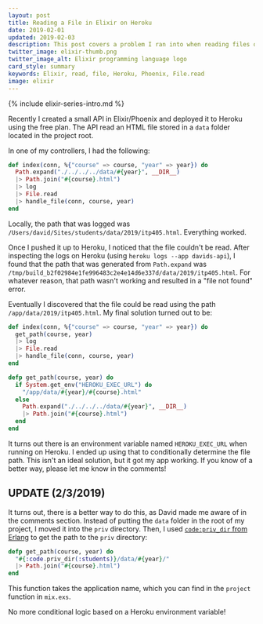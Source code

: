 ```yaml
---
layout: post
title: Reading a File in Elixir on Heroku
date: 2019-02-01
updated: 2019-02-03
description: This post covers a problem I ran into when reading files on Heroku in an Elixir Phoenix app.
twitter_image: elixir-thumb.png
twitter_image_alt: Elixir programming language logo
card_style: summary
keywords: Elixir, read, file, Heroku, Phoenix, File.read
image: elixir
---
```


{% include elixir-series-intro.md %}

Recently I created a small API in Elixir/Phoenix and deployed it to Heroku using the free plan. The API read an HTML file stored in a `data` folder located in the project root.

In one of my controllers, I had the following:

```elixir
def index(conn, %{"course" => course, "year" => year}) do
  Path.expand("./../../../data/#{year}", __DIR__)
  |> Path.join("#{course}.html")
  |> log
  |> File.read
  |> handle_file(conn, course, year)
end
```

Locally, the path that was logged was `/Users/david/Sites/students/data/2019/itp405.html`. Everything worked.

Once I pushed it up to Heroku, I noticed that the file couldn't be read. After inspecting the logs on Heroku (using `heroku logs --app davids-api`), I found that the path that was generated from `Path.expand` was `/tmp/build_b2f02984e1fe996483c2e4e14d6e337d/data/2019/itp405.html`. For whatever reason, that path wasn't working and resulted in a "file not found" error.

Eventually I discovered that the file could be read using the path `/app/data/2019/itp405.html`. My final solution turned out to be:

```elixir
def index(conn, %{"course" => course, "year" => year}) do
  get_path(course, year)
  |> log
  |> File.read
  |> handle_file(conn, course, year)
end

defp get_path(course, year) do
  if System.get_env("HEROKU_EXEC_URL") do
    "/app/data/#{year}/#{course}.html"
  else
    Path.expand("./../../../data/#{year}", __DIR__)
    |> Path.join("#{course}.html")
  end
end
```

It turns out there is an environment variable named `HEROKU_EXEC_URL` when running on Heroku. I ended up using that to conditionally determine the file path. This isn't an ideal solution, but it got my app working. If you know of a better way, please let me know in the comments!

## UPDATE (2/3/2019)

It turns out, there is a better way to do this, as David made me aware of in the comments section. Instead of putting the `data` folder in the root of my project, I moved it into the `priv` directory. Then, I used [`code:priv_dir` from Erlang](http://erlang.org/doc/man/code.html#priv_dir-1) to get the path to the `priv` directory:

```elixir
defp get_path(course, year) do
  "#{:code.priv_dir(:students)}/data/#{year}/"
  |> Path.join("#{course}.html")
end
```

This function takes the application name, which you can find in the `project` function in `mix.exs`.

No more conditional logic based on a Heroku environment variable!
